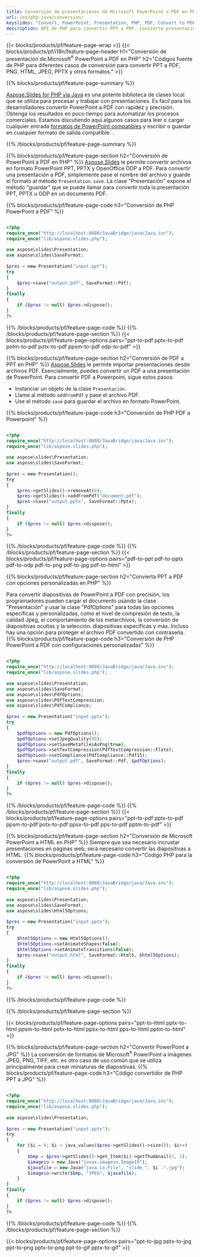 ```yaml
---
title: Conversión de presentaciones de Microsoft PowerPoint a PDF en PHP
url: /es/php-java/conversion/
keyslides: "Convert, PowerPoint, Presentation, PHP, PDF, Convert to PDF, PPT to PDF"
description: API de PHP para convertir PPT a PDF. Convierte presentaciones a JPG, PNG y otros formatos en PHP.
---
```


{{< blocks/products/pf/feature-page-wrap >}}
{{< blocks/products/pf/i18n/feature-page-header h1="Conversión de presentación de Microsoft<sup>®</sup> PowerPoint a PDF en PHP" h2="Códigos fuente de PHP para diferentes casos de conversión para convertir PPT a PDF, PNG, HTML, JPEG, PPTX y otros formatos." >}}

{{% blocks/products/pf/feature-page-summary %}}

[Aspose.Slides for PHP via Java](https://products.aspose.com/slides/es/php-java/) es una potente biblioteca de clases local que se utiliza para procesar y trabajar con presentaciones. Es fácil para los desarrolladores convertir PowerPoint a PDF con rapidez y precisión. Obtenga los resultados en poco tiempo para automatizar los procesos comerciales. Estamos discutiendo aquí algunos casos para leer o cargar cualquier entrada [formatos de PowerPoint compatibles](https://docs.aspose.com/slides/php-java/supported-file-formats/) y escribir o guardar en cualquier formato de salida compatible. . 

{{% /blocks/products/pf/feature-page-summary  %}}

{{% blocks/products/pf/feature-page-section  h2="Conversión de PowerPoint a PDF en PHP" %}}
[Aspose.Slides](https://products.aspose.com/slides/es/php-java/) le permite convertir archivos en formato PowerPoint PPT, PPTX y OpenOffice ODP a PDF. Para convertir una presentación a PDF, simplemente pase el nombre del archivo y guarde el formato al método `Presentation.save`. La clase "Presentación" expone el método "guardar" que se puede llamar para convertir toda la presentación PPT, PPTX u ODP en un documento PDF.

{{% blocks/products/pf/feature-page-code h3="Conversión de PHP PowerPoint a PDF" %}}

```php

<?php
require_once("http://localhost:8080/JavaBridge/java/Java.inc");
require_once("lib/aspose.slides.php");
 
use aspose\slides\Presentation;
use aspose\slides\SaveFormat;
 
$pres = new Presentation("input.ppt");
try
{
    $pres->save("output.pdf", SaveFormat::Pdf); 
}
finally
{
    if ($pres != null) $pres->dispose();
}
?>
```
{{% /blocks/products/pf/feature-page-code  %}}
{{% /blocks/products/pf/feature-page-section %}}
{{< blocks/products/pf/feature-page-options pairs="ppt-to-pdf pptx-to-pdf potm-to-pdf potx-to-pdf ppsm-to-pdf odp-to-pdf" >}}

{{% blocks/products/pf/feature-page-section  h2="Conversión de PDF a PPT en PHP" %}}
[Aspose.Slides](https://products.aspose.com/slides/es/php-java/) le permite importar presentaciones desde archivos PDF. Esencialmente, puedes convertir un PDF a una presentación de PowerPoint. Para convertir PDF a Powerpoint, sigue estos pasos:
- Instanciar un objeto de la clase `Presentación`.
- Llame al método `addFromPdf` y pase el archivo PDF.
- Use el método `save` para guardar el archivo en formato PowerPoint.

{{% blocks/products/pf/feature-page-code h3="Conversión de PHP PDF a Powerpoint" %}}

```php

<?php
require_once("http://localhost:8080/JavaBridge/java/Java.inc");
require_once("lib/aspose.slides.php");
 
use aspose\slides\Presentation;
use aspose\slides\SaveFormat;
 
$pres = new Presentation();
try
{
    $pres->getSlides()->removeAt(0);
    $pres->getSlides()->addFromPdf("document.pdf");
    $pres->save("output.pptx", SaveFormat::Pptx); 
}
finally
{
    if ($pres != null) $pres->dispose();
}
?>
```
{{% /blocks/products/pf/feature-page-code  %}}
{{% /blocks/products/pf/feature-page-section %}}
{{< blocks/products/pf/feature-page-options pairs="pdf-to-ppt pdf-to-pptx pdf-to-odp pdf-to-png pdf-to-jpg pdf-to-html" >}}


{{% blocks/products/pf/feature-page-section  h2="Convierta PPT a PDF con opciones personalizadas en PHP" %}}

Para convertir diapositivas de PowerPoint a PDF con precisión, los programadores pueden cargar el documento usando la clase "Presentación" y usar la clase "PdfOptions" para todas las opciones específicas y personalizadas, como el nivel de compresión de texto, la calidad Jpeg, el comportamiento de los metarchivos, la conversión de diapositivas ocultas y la selección. diapositivas específicas y más. Incluso hay una opción para proteger el archivo PDF convertido con contraseña.
{{% blocks/products/pf/feature-page-code h3="Conversión de PHP PowerPoint a PDF con configuraciones personalizadas" %}}

```php

<?php
require_once("http://localhost:8080/JavaBridge/java/Java.inc");
require_once("lib/aspose.slides.php");
 
use aspose\slides\Presentation;
use aspose\slides\SaveFormat;
use aspose\slides\PdfOptions;
use aspose\slides\PdfTextCompression;
use aspose\slides\PdfCompliance;
 
$pres = new Presentation("input.pptx");
try
{
    $pdfOptions = new PdfOptions();
    $pdfOptions->setJpegQuality(90);
    $pdfOptions->setSaveMetafilesAsPng(true);
    $pdfOptions->setTextCompression(PdfTextCompression::Flate);
    $pdfOptions->setCompliance(PdfCompliance::Pdf15);
    $pres->save("output.pdf", SaveFormat::Pdf, $pdfOptions);
}
finally
{
    if ($pres != null) $pres->dispose();
}
?>
```
{{% /blocks/products/pf/feature-page-code  %}}
{{% /blocks/products/pf/feature-page-section %}}
{{< blocks/products/pf/feature-page-options pairs="ppt-to-pdf pptx-to-pdf ppsm-to-pdf potx-to-pdf ppsx-to-pdf pps-to-pdf pptm-to-pdf" >}}


{{% blocks/products/pf/feature-page-section  h2="Conversión de Microsoft PowerPoint a HTML en PHP" %}}
Siempre que sea necesario incrustar presentaciones en páginas web, será necesario convertir las diapositivas a HTML. 
{{% blocks/products/pf/feature-page-code h3="Código PHP para la conversión de PowerPoint a HTML" %}}

```php

<?php
require_once("http://localhost:8080/JavaBridge/java/Java.inc");
require_once("lib/aspose.slides.php");
 
use aspose\slides\Presentation;
use aspose\slides\SaveFormat;
use aspose\slides\Html5Options;
 
$pres = new Presentation("input.pptx");
try
{
    $html5Options = new Html5Options();
    $html5Options->setAnimateShapes(false);
    $html5Options->setAnimateTransitions(false);
    $pres->save("output.html", SaveFormat::Html5, $html5Options);
}
finally
{
    if ($pres != null) $pres->dispose();
}
?>
```
{{% /blocks/products/pf/feature-page-code %}}

{{% /blocks/products/pf/feature-page-section %}}

{{< blocks/products/pf/feature-page-options pairs="ppt-to-html pptx-to-html ppsm-to-html potx-to-html ppsx-to-html pps-to-html pptm-to-html" >}}

{{% blocks/products/pf/feature-page-section  h2="Convertir PowerPoint a JPG" %}}
La conversión de formatos de Microsoft<sup>®</sup> PowerPoint a imágenes JPEG, PNG, TIFF, etc. es otro caso de uso común que se utiliza principalmente para crear miniaturas de diapositivas. 
{{% blocks/products/pf/feature-page-code h3="Código convertidor de PHP PPT a JPG" %}}
```php

<?php
require_once("http://localhost:8080/JavaBridge/java/Java.inc");
require_once("lib/aspose.slides.php");
 
use aspose\slides\Presentation;
 
$pres = new Presentation("input.pptx");
try
{
    for ($i = 0; $i < java_values($pres->getSlides()->size()); $i++)
    {
        $bmp = $pres->getSlides()->get_Item($i)->getThumbnail(1, 1);
        $imageio = new Java("javax.imageio.ImageIO");
        $javafile = new Java("java.io.File", "slide_". $i .".jpg");
        $imageio->write($bmp, "JPEG", $javafile);
    }
}
finally
{
    if ($pres != null) $pres->dispose();
}
?>  
```
{{% /blocks/products/pf/feature-page-code %}}
{{% /blocks/products/pf/feature-page-section %}}

{{< blocks/products/pf/feature-page-options pairs="ppt-to-jpg pptx-to-jpg ppt-to-png pptx-to-png ppt-to-gif pptx-to-gif" >}}